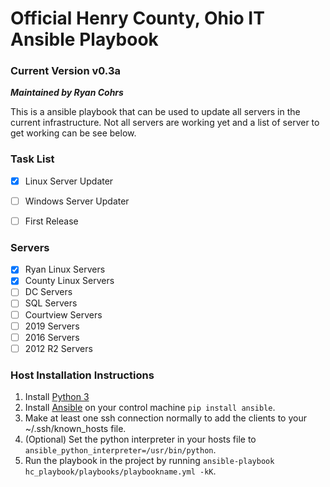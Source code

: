 # Official Henry County, Ohio IT Ansible Playbook
### Current Version v0.3a
_**Maintained by Ryan Cohrs**_

This is a ansible playbook that can be used to update all servers in the current infrastructure.  Not all servers are working yet and a list of server to get working can be see below.


### Task List
-   [x] Linux Server Updater
-   [ ] Windows Server Updater
-   [ ] First Release



### Servers
-   [x] Ryan Linux Servers
-   [x] County Linux Servers
-   [ ] DC Servers
-   [ ] SQL Servers
-   [ ] Courtview Servers
-   [ ] 2019 Servers
-   [ ] 2016 Servers
-   [ ] 2012 R2 Servers

### Host Installation Instructions

1.  Install [Python 3](https://docs.python-guide.org/starting/install3/linux/)
2.  Install [Ansible](https://docs.ansible.com/ansible/latest/installation_guide/intro_installation.html) on your control machine `pip install ansible`.
3.  Make at least one ssh connection normally to add the clients to your ~/.ssh/known_hosts file.
4.  (Optional) Set the python interpreter in your hosts file to `ansible_python_interpreter=/usr/bin/python`.
5.  Run the playbook in the project by running `ansible-playbook hc_playbook/playbooks/playbookname.yml -kK`.